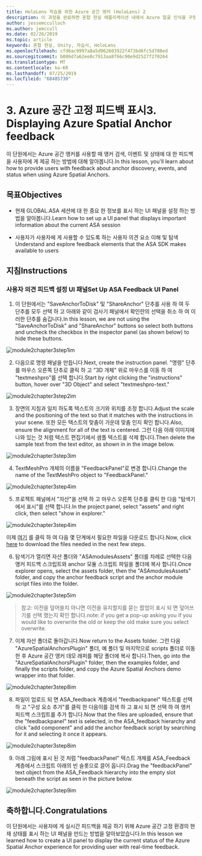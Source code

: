 ```yaml
---
title: HoloLens 학습을 위한 Azure 공간 앵커 (HoloLens) 2
description: 이 과정을 완료하면 혼합 현실 애플리케이션 내에서 Azure 얼굴 인식을 구현하는 방법을 이해할 수 있습니다.
author: jessemcculloch
ms.author: jemccull
ms.date: 02/26/2019
ms.topic: article
keywords: 혼합 현실, Unity, 자습서, HoloLens
ms.openlocfilehash: cfd6ac9997a8a5d962603922f473bd6fc5d708ed
ms.sourcegitcommit: b086d7a62ee0c7913aa8f66c90e9d2527f270264
ms.translationtype: MT
ms.contentlocale: ko-KR
ms.lasthandoff: 07/25/2019
ms.locfileid: "68485730"
---
```

# <a name="3-displaying-azure-spatial-anchor-feedback"></a><span data-ttu-id="97a9d-104">3. Azure 공간 고정 피드백 표시</span><span class="sxs-lookup"><span data-stu-id="97a9d-104">3. Displaying Azure Spatial Anchor feedback</span></span>

<span data-ttu-id="97a9d-105">이 단원에서는 Azure 공간 앵커를 사용할 때 앵커 검색, 이벤트 및 상태에 대 한 피드백을 사용자에 게 제공 하는 방법에 대해 알아봅니다.</span><span class="sxs-lookup"><span data-stu-id="97a9d-105">In this lesson, you'll learn about how to provide users with feedback about anchor discovery, events, and status when using Azure Spatial Anchors.</span></span>

## <a name="objectives"></a><span data-ttu-id="97a9d-106">목표</span><span class="sxs-lookup"><span data-stu-id="97a9d-106">Objectives</span></span>

* <span data-ttu-id="97a9d-107">현재 GLOBAL.ASA 세션에 대 한 중요 한 정보를 표시 하는 UI 패널을 설정 하는 방법을 알아봅니다.</span><span class="sxs-lookup"><span data-stu-id="97a9d-107">Learn how to set up a UI panel that displays important information about the current ASA session</span></span>

* <span data-ttu-id="97a9d-108">사용자가 사용자에 게 사용할 수 있도록 하는 사용자 의견 요소 이해 및 탐색</span><span class="sxs-lookup"><span data-stu-id="97a9d-108">Understand and explore feedback elements that the ASA SDK makes available to users</span></span>

## <a name="instructions"></a><span data-ttu-id="97a9d-109">지침</span><span class="sxs-lookup"><span data-stu-id="97a9d-109">Instructions</span></span>

### <a name="set-up-asa-feedback-ui-panel"></a><span data-ttu-id="97a9d-110">사용자 의견 피드백 설정 UI 패널</span><span class="sxs-lookup"><span data-stu-id="97a9d-110">Set Up ASA Feedback UI Panel</span></span>

1. <span data-ttu-id="97a9d-111">이 단원에서는 "SaveAnchorToDisk" 및 "ShareAnchor" 단추를 사용 하 여 두 단추를 모두 선택 하 고 아래와 같이 검사기 패널에서 확인란의 선택을 취소 하 여 이러한 단추를 숨깁니다.</span><span class="sxs-lookup"><span data-stu-id="97a9d-111">In this lesson, we are not using the "SaveAnchorToDisk" and "ShareAnchor" buttons so select both buttons and uncheck the checkbox in the inspector panel (as shown below) to hide these buttons.</span></span>
   

![module2chapter3step1im](images/module2chapter3step1im.PNG)

2. <span data-ttu-id="97a9d-113">다음으로 명령 패널을 만듭니다.</span><span class="sxs-lookup"><span data-stu-id="97a9d-113">Next, create the instruction panel.</span></span> <span data-ttu-id="97a9d-114">"명령" 단추를 마우스 오른쪽 단추로 클릭 하 고 "3D 개체" 위로 마우스를 이동 하 여 "textmeshpro"를 선택 합니다.</span><span class="sxs-lookup"><span data-stu-id="97a9d-114">Start by right clicking the "instructions" button, hover over "3D Object" and select "textmeshpro-text."</span></span>

![module2chapter3step2im](images/module2chapter3step2im.PNG)

3. <span data-ttu-id="97a9d-116">장면의 지침과 일치 하도록 텍스트의 크기와 위치를 조정 합니다.</span><span class="sxs-lookup"><span data-stu-id="97a9d-116">Adjust the scale and the positioning of the text so that it matches with the instructions in your scene.</span></span> <span data-ttu-id="97a9d-117">또한 모든 텍스트의 맞춤이 가운데 맞춤 인지 확인 합니다.</span><span class="sxs-lookup"><span data-stu-id="97a9d-117">Also, ensure the alignment for all of the text is centered.</span></span> <span data-ttu-id="97a9d-118">그런 다음 아래 이미지에 나와 있는 것 처럼 텍스트 편집기에서 샘플 텍스트를 삭제 합니다.</span><span class="sxs-lookup"><span data-stu-id="97a9d-118">Then delete the sample text from the text editor, as shown in in the image below.</span></span>

![module2chapter3step3im](images/module2chapter3step3im.PNG)

4. <span data-ttu-id="97a9d-120">TextMeshPro 개체의 이름을 "FeedbackPanel"로 변경 합니다.</span><span class="sxs-lookup"><span data-stu-id="97a9d-120">Change the name of the TextMeshPro object to "FeedbackPanel."</span></span>
   

![module2chapter3step4im](images/module2chapter3step4im.PNG)

5. <span data-ttu-id="97a9d-122">프로젝트 패널에서 "자산"을 선택 하 고 마우스 오른쪽 단추를 클릭 한 다음 "탐색기에서 표시"를 선택 합니다.</span><span class="sxs-lookup"><span data-stu-id="97a9d-122">In the project panel, select "assets" and right click, then select "show in explorer."</span></span>
   

![module2chapter3step4im](images/module2chapter3step5im.PNG)

<span data-ttu-id="97a9d-124">이제 [여기](https://onedrive.live.com/?authkey=%21ABXEC8PvyQu8Qd8&id=5B7335C4342BCB0E%21395636&cid=5B7335C4342BCB0E) 를 클릭 하 여 다음 몇 단계에서 필요한 파일을 다운로드 합니다.</span><span class="sxs-lookup"><span data-stu-id="97a9d-124">Now, click [here](https://onedrive.live.com/?authkey=%21ABXEC8PvyQu8Qd8&id=5B7335C4342BCB0E%21395636&cid=5B7335C4342BCB0E) to download the files needed in the next few steps.</span></span>

6. <span data-ttu-id="97a9d-125">탐색기가 열리면 자산 폴더와 "ASAmodulesAssets" 폴더를 차례로 선택한 다음 앵커 피드백 스크립트와 anchor 모듈 스크립트 파일을 폴더에 복사 합니다.</span><span class="sxs-lookup"><span data-stu-id="97a9d-125">Once explorer opens, select the assets folder, then the "ASAmodulesAssets" folder, and copy the anchor feedback script and the anchor module script files into the folder.</span></span> 

![module2chapter3step5im](images/module2chapter3step6im.PNG)

> <span data-ttu-id="97a9d-127">참고: 이전을 덮어쓸지 아니면 이전을 유지할지를 묻는 팝업이 표시 되 면 덮어쓰기를 선택 했는지 확인 합니다.</span><span class="sxs-lookup"><span data-stu-id="97a9d-127">note: if you get a pop-up asking you if you would like to overwrite the old or keep the old make sure you select overwrite.</span></span>

7. <span data-ttu-id="97a9d-128">이제 자산 폴더로 돌아갑니다.</span><span class="sxs-lookup"><span data-stu-id="97a9d-128">Now return to the Assets folder.</span></span> <span data-ttu-id="97a9d-129">그런 다음 "AzureSpatialAnchorsPlugin" 폴더, 예 폴더 및 마지막으로 scripts 폴더로 이동한 후 Azure 공간 앵커 데모 래퍼를 해당 폴더에 복사 합니다.</span><span class="sxs-lookup"><span data-stu-id="97a9d-129">Then, go into the "AzureSpatialAnchorsPlugin" folder, then the examples folder, and finally the scripts folder, and copy the Azure Spatial Anchors demo wrapper into that folder.</span></span> 

![module2chapter3step8im](images/module2chapter3step7im.PNG)

8. <span data-ttu-id="97a9d-131">파일이 업로드 되 면 ASA_feedback 계층에서 "feedbackpanel" 텍스트를 선택 하 고 "구성 요소 추가"를 클릭 한 다음이를 검색 하 고 표시 되 면 선택 하 여 앵커 피드백 스크립트를 추가 합니다.</span><span class="sxs-lookup"><span data-stu-id="97a9d-131">Now that the files are uploaded, ensure that the "feedbackpanel" text is selected, in the ASA_feedback hierarchy and click "add component" and add the anchor feedback script by searching for it and selecting it once it appears.</span></span> 

![module2chapter3step8im](images/module2chapter3step8im.PNG)

9. <span data-ttu-id="97a9d-133">아래 그림에 표시 된 것 처럼 "feedbackPanel" 텍스트 개체를 ASA_Feedback 계층에서 스크립트 아래의 빈 슬롯으로 끌어 옵니다.</span><span class="sxs-lookup"><span data-stu-id="97a9d-133">Drag the "feedbackPanel" text object from the ASA_Feedback hierarchy into the empty slot beneath the script as seen in the picture below.</span></span> 

![module2chapter3step9im](images/module2chapter3step9im.PNG)

## <a name="congratulations"></a><span data-ttu-id="97a9d-135">축하합니다.</span><span class="sxs-lookup"><span data-stu-id="97a9d-135">Congratulations</span></span>

<span data-ttu-id="97a9d-136">이 단원에서는 사용자에 게 실시간 피드백을 제공 하기 위해 Azure 공간 고정 환경의 현재 상태를 표시 하는 UI 패널을 만드는 방법을 알아보았습니다.</span><span class="sxs-lookup"><span data-stu-id="97a9d-136">In this lesson we learned how to create a UI panel to display the current status of the Azure Spatial Anchor experience for providing user with real-time feedback.</span></span>


